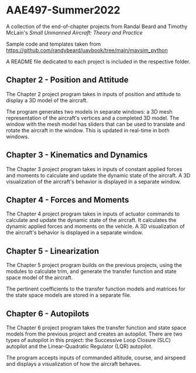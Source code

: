 # AAE497-Summer2022
A collection of the end-of-chapter projects from Randal Beard and Timothy McLain's *Small Unmanned Aircraft: Theory and Practice*

Sample code and templates taken from https://github.com/randybeard/uavbook/tree/main/mavsim_python

A README file dedicated to each project is included in the respective folder.

## Chapter 2 - Position and Attitude
The Chapter 2 project program takes in inputs of position and attitude to display a 3D model of the aircraft. 

The program generates two models in separate windows: a 3D mesh representation of the aircraft's vertices and a completed 3D model.
The window with the mesh model has sliders that can be used to translate and rotate the aircraft in the window.
This is updated in real-time in both windows.

## Chapter 3 - Kinematics and Dynamics
The Chapter 3 project program takes in inputs of constant applied forces and moments to calculate and update the dynamic state of the aircraft.
A 3D visualization of the aircraft's behavior is displayed in a separate window.

## Chapter 4 - Forces and Moments
The Chapter 4 project program takes in inputs of actuator commands to calculate and update the dynamic state of the aircraft.
It calculates the dynamic applied forces and moments on the vehicle.
A 3D visualization of the aircraft's behavior is displayed in a separate window.

## Chapter 5 - Linearization
The Chapter 5 project program builds on the previous projects, using the modules to calculate trim, and generate the transfer function and state space model of the aircraft.

The pertinent coefficients to the transfer function models and matrices for the state space models are stored in a separate file.

## Chapter 6 - Autopilots
The Chapter 6 project program takes the transfer function and state space models from the previous project and creates an autopilot. There are two types of autopilot in this project: the Successive Loop Closure (SLC) autopilot and the Linear-Quadratic Regulator (LQR) autopilot. 

The program accepts inputs of commanded altitude, course, and airspeed and displays a visualization of how the aircraft behaves. 
